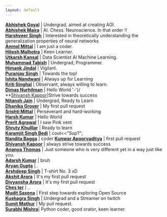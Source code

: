 ```yaml
---
layout: default
---
```

**[Abhishek Goyal](https://github.com/ABHISHEK-G0YAL)** | Undergrad, aimed at creating AGI.<br>
**[Abhishek Maira](https://github.com/AbhishekMaira10)** | AI. Chess. Neuroscience. In that order !!<br>
**[Harshveer Singh](https://github.com/llStringll)** | Interested in theoretically understanding the generalization properties of neural networks<br>
**[Anmol Mittal](https://github.com/pulins222)** | I am just a coder.<br>
**[Hitesh Malhotra](https://github.com/CodeWithHitesh)** | Keen Learner.<br> 
**[Utkarsh Kansal](https://github.com/utkarshkansal17)** | Data Scientist AI Machine Learning.<br>
**[Muhammad Tabish](https://github.com/mtabishk)** | Undergrad, Programmer.<br>
**[Himank Jindal](https://github.com/himankjindal)** | Vigilant.<br>
**[Puranjay Singh](https://github.com/purjaysin)** | Towards the top!<br>
**[Ishita Nandwani](https://github.com/ishita4416)** | Always up for Learning<br>
**[Kriti Singhal](https://github.com/Kriti-bit)** | Observant, always willing to learn.<br>
**[Dimas Nurhilman](https://github.com/dimzt/)** | Hello World '-')/<br>
**[Shivansh Kapoor](https://github.com/kapoor2902)|Strive towards success<br>
**[Nitansh Jain](https://github.com/nitanshjain)** | Undergrad, Ready to Learn<br>
**[Dhanika Grover](https://github.com/dhanika08)** | My first pull request <br>
**[Srishti Mittal](https://github.com/Chia2712)** | Perseverant and hard-working <br>
**[Harsh Kumar](https://github.com/TheHarshCoder)** | Hello World <br>
**[Prerit Agrawal](https://github.com/preritagrawal)** | I saw Pink vent <br>
**[Shruty Khulllar](https://github.com/shruty-khullar)** | Ready to learn <br>
**[Karamjit Singh Bedi](https://github.com/why-kj-why)** | cout<<"Sup?"; <br>
**[Nandita Bagga](https://github.com/Nandita-Bagga)** | coder
**[Kunwar Apoorvaditya](https://github.com/kunwar-code)** | first pull request <br>
**[Shivansh Kapoor](https://github.com/kapoor2902)** | always strive towards success <br>
**[Ananya Thomas](https://github.com/ananyathomas)** | Just someone who is very different yet in a way just like you. <br>
**[Adarsh Kumar](https://github.com/iamadarshk)** | bruh <br>
**[Aryan Gupta](https://github.com/1611Aryan)** |.. <br>
**[Arshdeep Singh](https://github.com/arshdeepsk)** | T-shirt No. 3 xD <br>
**[Akshit Arora](https://github.com/akshit-wq)** | It's my first pull request <br>
**[Divyansha Arora](https://github.com/divyansha-coder)** | It's my first pull request <br>
**[Ches ter](https://github.com/saycheeseter)** | .. <br>
**[Mudit Saxena](https://github.com/mudit2909)** | First step towards exploring Open Source <br>
**[Kushagra Singh](https://github.com/perkymaster)** | Undergrad and a Streamer on twitch <br>
**[Sumit Mathur](https://github.com/Mathur777)** | My pull request. <br>
**[Surabhi Mishra](https://github.com/SurabhiMishra)**| Python coder, good orator, keen learner.<br>

